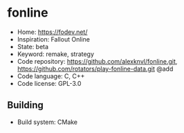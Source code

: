 # fonline

- Home: https://fodev.net/
- Inspiration: Fallout Online
- State: beta
- Keyword: remake, strategy
- Code repository: https://github.com/alexknvl/fonline.git, https://github.com/rotators/play-fonline-data.git @add
- Code language: C, C++
- Code license: GPL-3.0

## Building

- Build system: CMake
